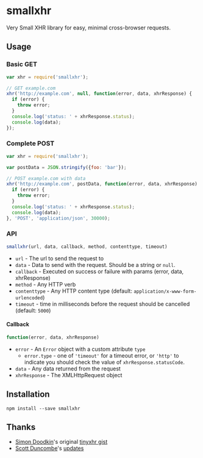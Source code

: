 # smallxhr

Very Small XHR library for easy, minimal cross-browser requests.

## Usage

### Basic GET

```javascript
var xhr = require('smallxhr');

// GET example.com
xhr('http://example.com', null, function(error, data, xhrResponse) {
  if (error) {
    throw error;
  }
  console.log('status: ' + xhrResponse.status);
  console.log(data);
});
```

### Complete POST

```javascript
var xhr = require('smallxhr');

var postData = JSON.stringify({foo: 'bar'});

// POST example.com with data
xhr('http://example.com', postData, function(error, data, xhrResponse) {
  if (error) {
    throw error;
  }
  console.log('status: ' + xhrResponse.status);
  console.log(data);
}, 'POST', 'application/json', 30000);
```

### API

```javascript
smallxhr(url, data, callback, method, contenttype, timeout)
```

 * `url` - The url to send the request to
 * `data` - Data to send with the request. Should be a string or `null`.
 * `callback` - Executed on success or failure with params (error, data, xhrResponse)
 * `method` - Any HTTP verb
 * `contenttype` - Any HTTP content type (default: `application/x-www-form-urlencoded`)
 * `timeout` - time in milliseconds before the request should be cancelled (default: `5000`)

#### Callback

```javascript
function(error, data, xhrResponse)
```

 * `error` - An `Error` object with a custom attribute `type`
   * `error.type` - one of `'timeout'` for a timeout error, or `'http'` to
     indicate you should check the value of `xhrResponse.statusCode`.
 * `data` - Any data returned from the request
 * `xhrResponse` - The XMLHttpRequest object

## Installation

```
npm install --save smallxhr
```

## Thanks

* [Simon Doodkin]()'s original [tinyxhr gist](https://gist.github.com/shimondoodkin/4706967)
* [Scott Duncombe](https://github.com/mojowen)'s [updates](https://gist.github.com/mojowen/6910426)
